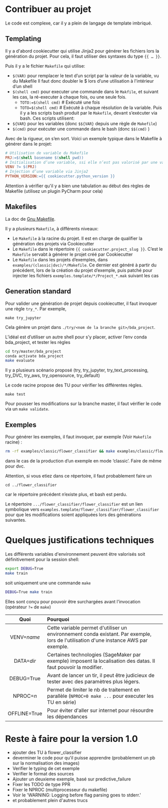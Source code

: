 # Contribuer au projet

Le code est complexe, car il y a plein de langage de template imbriqué.

## Templating

Il y a d'abord cookiecutter qui utilise Jinja2 pour générer les fichiers lors la génération du projet. 
Pour cela, il faut utiliser des syntaxes du type `{{ … }}`.

Puis il y a le fichier `Makefile` qui utilise:
- `$(VAR)` pour remplacer le text d’un script par la valeur de la variable, vu du Makefile
Il faut donc doubler le $ lors d’une utilisation à l'intérieur d’un shell
- `$(shell cmd)` pour executer une commande dans le `Makfile`, et suivant les cas, 
la ré-executer à chaque fois, ou une seule fois.
    - `TOTO:=$(shell cmd)` # Exécuté une fois
    - `TOTO=$(shell cmd)` # Exécuté à chaque résolution de la variable.
Puis il y a les scripts bash produit par le `Makefile`, devant s’exécuter via bash. 
Ces scripts utilisent:
- `${VAR}` pour les variables (donc `$${VAR}` depuis une règle de `Makefile`)
- `$(cmd)` pour exécuter une commande dans le bash (donc `$$(cmd)` )

Avec de la rigueur, on s’en sort. Voici un exemple typique dans le Makefile à générer dans le projet:
```makefile
# Utilisation de variable du Makefile
PRJ:=$(shell basename $(shell pwd))
# Initialisation d’une variable, ssi elle n’est pas valorisé par une variable d’environnement
VENV ?= $(PRJ)
# Injection d’une variable via Jinja2
PYTHON_VERSION:={{ cookiecutter.python_version }}
```
Attention à vérifier qu'il y a bien une tabulation au début des règles de Makefile (utilisez un plugin PyCharm pour cela)

## Makefiles
La doc de [Gnu Makefile](https://www.gnu.org/software/make/manual/make.html).

Il y a plusieurs `Makefile`, à différents niveaux:
- Le `Makefile` à la racine du projet. Il est en charge de qualifier la génération des projets via Cookiecutter
- Le `Makefile` dans le répertoire `{{ cookiecutter.project_slug }}`. C’est le `Makefile` servabt à générer 
le projet créé par Cookiecutter
- Le `Makefile` dans les projets d’exemples, dans `examples/(classic|dvc)/*/Makefile`. 
Ce dernier est généré à partir du précédent, lors de la création du projet d’exemple, 
puis patché pour injecter les fichiers `exemples.template/*/Project_*.mak` suivant les cas

## Generation standard
Pour valider une génération de projet depuis cookiecutter, il faut invoquer une règle `try_*`. Par exemple,

`make try_jupyter`

Cela génère un projet dans `./try/<nom de la branche git>/bda_project`.

L’idéal est d’utiliser un autre shell pour s’y placer, activer l’env conda bda_project, et tester les règles
```bash
cd try/master/bda_project
conda activate bda_project
make evaluate
```
Il y a plusieurs scénario proposé (try, try_jupyter, try_text_processing, try_DVC, try_aws, try_opensource, try_default)

Le code racine propose des TU pour vérifier les différentes règles.
```
make test
```
Pour pousser les modifications sur la branche master, il faut vérifier le code via un `make validate`.

## Exemples
Pour générer les exemples, il faut invoquer, par exemple (Voir `Makefile` racine) :
```bash
rm -rf examples/classic/flower_classifier && make examples/classic/flower_classifier
```
dans le cas de la production d’un exemple en mode ‘classic’. Faire de même pour dvc.

Attention, si vous etiez dans ce répertoire, il faut probablement faire un 
```
cd ../flower_classifier
```
car le répertoire précédent n’existe plus, et bash est perdu.

Le répertoire `.../flower_classifier/flower_classifier` est un lien symbolique vers
`examples.template/flower_classifier/flower_classifier` pour que les modifications
soient appliquées lors des générations suivantes.

# Quelques justifications techniques

Les différents variables d'environnement peuvent être valorisés soit définitivement
pour la session shell:
```bash
export DEBUG=True
make train

```
soit uniquement une une commande `make`
```bash
DEBUG=True make train
```
Elles sont conçu pour pouvoir être surchargées avant l'invocation (opérateur `?=` de `make`)

| Quoi  | Pourquoi |
| :---: |:-------- | 
| VENV=_name_ | Cette variable permet d'utiliser un environnement conda existant. Par exemple, lors de l'utilisation d'une instance AWS par exemple.|
| DATA=_dir_ | Certaines technologies (SageMaker par exemple) imposent la localisation des datas. Il faut pouvoir la modifier. |
| DEBUG=True | Avant de lancer un tir, il peut être judicieux de tester avec des paramètres plus légers. |
| NPROC=_n_ | Permet de limiter le nb de traitement en parallèle (`NPROC=0 make ...` pour executer les TU en série) |
| OFFLINE=True | Pour éviter d'aller sur internet pour résourdre les dépendances |

# Reste à faire pour la version 1.0
- ajouter des TU à flower_classifier
- deverminer le code pour qu'il puisse apprendre (probablement un pb sur la normalisation des images)
- Verifier le typing de cet exemple
- Verifier le format des sources
- Ajouter un deuxieme exemple, basé sur predictive_failure
- Fixer les TODO de type PPR
- Fixer le NPROC (multiprocesseur du makefile)
- Voir le 'WARNING: Logging before flag parsing goes to stderr.'
- et probablement plein d'autres trucs